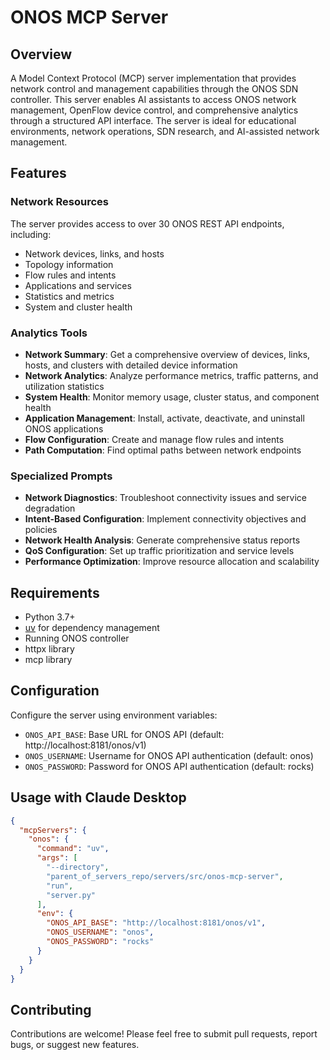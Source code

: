 # ONOS MCP Server

## Overview
A Model Context Protocol (MCP) server implementation that provides network control and management capabilities through the ONOS SDN controller. This server enables AI assistants to access ONOS network management, OpenFlow device control, and comprehensive analytics through a structured API interface. The server is ideal for educational environments, network operations, SDN research, and AI-assisted network management.

## Features

### Network Resources
The server provides access to over 30 ONOS REST API endpoints, including:

- Network devices, links, and hosts
- Topology information
- Flow rules and intents
- Applications and services
- Statistics and metrics
- System and cluster health

### Analytics Tools

- **Network Summary**: Get a comprehensive overview of devices, links, hosts, and clusters with detailed device information
- **Network Analytics**: Analyze performance metrics, traffic patterns, and utilization statistics
- **System Health**: Monitor memory usage, cluster status, and component health
- **Application Management**: Install, activate, deactivate, and uninstall ONOS applications
- **Flow Configuration**: Create and manage flow rules and intents
- **Path Computation**: Find optimal paths between network endpoints

### Specialized Prompts

- **Network Diagnostics**: Troubleshoot connectivity issues and service degradation
- **Intent-Based Configuration**: Implement connectivity objectives and policies
- **Network Health Analysis**: Generate comprehensive status reports
- **QoS Configuration**: Set up traffic prioritization and service levels
- **Performance Optimization**: Improve resource allocation and scalability

## Requirements

- Python 3.7+
- [uv](https://docs.astral.sh/uv/getting-started/installation/#standalone-installer) for dependency management
- Running ONOS controller
- httpx library
- mcp library

## Configuration

Configure the server using environment variables:

- `ONOS_API_BASE`: Base URL for ONOS API (default: http://localhost:8181/onos/v1)
- `ONOS_USERNAME`: Username for ONOS API authentication (default: onos)
- `ONOS_PASSWORD`: Password for ONOS API authentication (default: rocks)

## Usage with Claude Desktop

```json
{
  "mcpServers": {
    "onos": {
      "command": "uv",
      "args": [
        "--directory",
        "parent_of_servers_repo/servers/src/onos-mcp-server",
        "run",
        "server.py"
      ],
      "env": {
        "ONOS_API_BASE": "http://localhost:8181/onos/v1",
        "ONOS_USERNAME": "onos",
        "ONOS_PASSWORD": "rocks"
      }
    }
  }
}
```

## Contributing

Contributions are welcome! Please feel free to submit pull requests, report bugs, or suggest new features.
